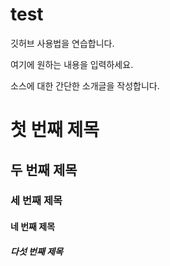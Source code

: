 # test
깃허브 사용법을 연습합니다.

여기에 원하는 내용을 입력하세요.

소스에 대한 간단한 소개글을 작성합니다.

# 첫 번째 제목

## 두 번째 제목

### 세 번째 제목

#### 네 번째 제목
##### 다섯 번째 제목
